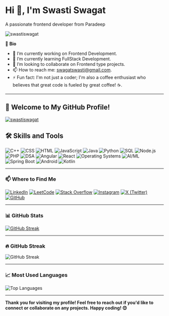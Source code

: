 # Hi 👋, I'm Swasti Swagat
A passionate frontend developer from Paradeep

<p align="left"> <img src="https://komarev.com/ghpvc/?username=swastiswagat&label=Profile%20views&color=0e75b6&style=flat" alt="swastiswagat" /> </p>


🌟 **Bio**
- 🔭 I’m currently working on Frontend Development.
- 🌱 I’m currently learning FullStack Development.
- 👯 I’m looking to collaborate on Frontend type projects.
- 📫 How to reach me: swagatswasti@gmail.com.
- ⚡ Fun fact: I'm not just a coder; I'm also a coffee enthusiast who believes that great code is fueled by great coffee! ☕.

---

## 🎉 Welcome to My GitHub Profile!  

<p align="left"> <a href="https://github.com/ryo-ma/github-profile-trophy"><img src="https://github-profile-trophy.vercel.app/?username=swastiswagat" alt="swastiswagat" /></a> </p>

## 🛠️ Skills and Tools

![C++](https://img.shields.io/badge/C++-00599C?style=for-the-badge&logo=c%2B%2B&logoColor=white)
![CSS](https://img.shields.io/badge/CSS-239120?style=for-the-badge&logo=css3&logoColor=white)
![HTML](https://img.shields.io/badge/HTML-E34F26?style=for-the-badge&logo=html5&logoColor=white)
![JavaScript](https://img.shields.io/badge/JavaScript-F7DF1E?style=for-the-badge&logo=javascript&logoColor=black)
![Java](https://img.shields.io/badge/Java-007396?style=for-the-badge&logo=java&logoColor=white)
![Python](https://img.shields.io/badge/Python-3776AB?style=for-the-badge&logo=python&logoColor=white)
![SQL](https://img.shields.io/badge/SQL-003B57?style=for-the-badge&logo=sqlite&logoColor=white)
![Node.js](https://img.shields.io/badge/Node.js-339933?style=for-the-badge&logo=nodedotjs&logoColor=white)
![PHP](https://img.shields.io/badge/PHP-777BB4?style=for-the-badge&logo=php&logoColor=white)
![DSA](https://img.shields.io/badge/DSA-Algorithmic-3366CC?style=for-the-badge&logo=codeforces&logoColor=white)
![Angular](https://img.shields.io/badge/Angular-DD0031?style=for-the-badge&logo=angular&logoColor=white)
![React](https://img.shields.io/badge/React-61DAFB?style=for-the-badge&logo=react&logoColor=black)
![Operating Systems](https://img.shields.io/badge/OS-Kernel-0078D6?style=for-the-badge&logo=linux&logoColor=white)
![AI/ML](https://img.shields.io/badge/AI%2FML-Machine%20Learning-FF6F00?style=for-the-badge&logo=tensorflow&logoColor=white)
![Spring Boot](https://img.shields.io/badge/Spring%20Boot-6DB33F?style=for-the-badge&logo=spring&logoColor=white)
![Android](https://img.shields.io/badge/Android-3DDC84?style=for-the-badge&logo=android&logoColor=white)
![Kotlin](https://img.shields.io/badge/Kotlin-0095D5?style=for-the-badge&logo=kotlin&logoColor=white)
  


---

### 📫 Where to Find Me
[![LinkedIn](https://img.shields.io/badge/LinkedIn-blue?style=for-the-badge&logo=linkedin)](https://www.linkedin.com/in/swasti-swagat-492018270/)
[![LeetCode](https://img.shields.io/badge/LeetCode-FFA116?style=for-the-badge&logo=leetcode&logoColor=white)](https://leetcode.com/explore/my)
[![Stack Overflow](https://img.shields.io/badge/Stack%20Overflow-orange?style=for-the-badge&logo=stackoverflow)](https://stackoverflow.com/users/edit/28321459)
[![Instagram](https://img.shields.io/badge/Instagram-E4405F?style=for-the-badge&logo=instagram&logoColor=white)](https://www.instagram.com/swasti_swagat/)
[![X (Twitter)](https://img.shields.io/badge/X-1DA1F2?style=for-the-badge&logo=twitter&logoColor=white)](https://x.com/swagat_swasti)
[![GitHub](https://img.shields.io/badge/GitHub-black?style=for-the-badge&logo=github)](https://github.com/swastiswagat)

---

### 📊 GitHub Stats
[![GitHub Streak](https://streak-stats.demolab.com/?user=swastiswagat)](https://git.io/streak-stats)

---

### 🔥 GitHub Streak

![GitHub Streak](https://github-readme-streak-stats.herokuapp.com?user=swastiswagat&theme=default&hide_border=true)

---

### 📈 Most Used Languages
![Top Languages](https://github-readme-stats.vercel.app/api/top-langs/?username=swastiswagat&layout=compact)

---

**Thank you for visiting my profile! Feel free to reach out if you'd like to connect or collaborate on any projects. Happy coding! 😊**
